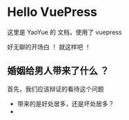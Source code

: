 # Hello VuePress

这里是 YaoYue 的 文档，使用了 vuepress

好无聊的开场白 ！ 就这样吧 ！

## 婚姻给男人带来了什么 ？

首先，我们应该辩证的看待这个问题

- 带来的是好处居多，还是坏处居多？
- 

